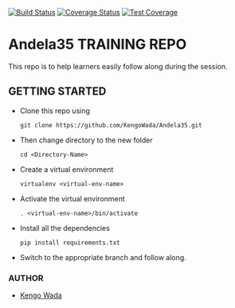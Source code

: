 [![Build Status](https://travis-ci.com/llwasampijja/Andela35.svg?branch=deploy)](https://travis-ci.com/llwasampijja/Andela35)  [![Coverage Status](https://coveralls.io/repos/github/llwasampijja/Andela35/badge.svg?branch=deploy)](https://coveralls.io/github/llwasampijja/Andela35?branch=deploy)  [![Test Coverage](https://api.codeclimate.com/v1/badges/a142ad9cf8f692bdf185/test_coverage)](https://codeclimate.com/github/llwasampijja/Andela35/test_coverage)


# Andela35 TRAINING REPO
This repo is to help learners easily follow along during the session.

## GETTING STARTED
* Clone this repo using 

  ```git clone https://github.com/KengoWada/Andela35.git```

* Then change directory to the new folder 
  
  ```cd <Directory-Name> ```

* Create a virtual environment 
  
  ```virtualenv <virtual-env-name>```

* Activate the virtual environment 

  ```. <virtual-env-name>/bin/activate```

* Install all the dependencies 
  
  ```pip install requirements.txt```

* Switch to the appropriate branch and follow along.

### AUTHOR 
* [Kengo Wada](https://github.com/KengoWada)
